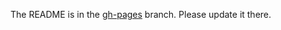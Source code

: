 The README is in the [gh-pages](https://github.com/capitalone/Hygieia/blob/gh-pages/pages/hygieia/collectors/feature/rally.md) branch. Please update it there.
